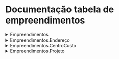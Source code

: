 # Documentação tabela de empreendimentos

<details>
<summary>Empreendimentos</summary>

    ::: src.teste.Empreendimentos

</details>

<details>
<summary>Empreendimentos.Endereço</summary>
   
    ::: src.teste.Endereco

</details>

<details>
<summary>Empreendimentos.CentroCusto</summary>
    
    ::: src.teste.CentroCusto

</details>

<details>
<summary>Empreendimentos.Projeto</summary>

    ::: src.teste.Projeto

</details>
